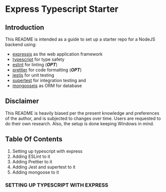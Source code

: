 # Express Typescript Starter

## Introduction

This README is intended as a guide to set up a starter repo for a NodeJS backend using:

* [expressjs](https://expressjs.com/) as the web application framework
* [typescript](https://www.typescriptlang.org/) for type safety
* [eslint](https://eslint.org/) for linting (***OPT***)
* [prettier](https://prettier.io/) for code formatting (***OPT***)
* [jestjs](https://jestjs.io/) for unit testing
* [supertest](https://www.npmjs.com/package/supertest) for integration testing and
* [mongoosejs](https://mongoosejs.com/) as ORM for database

## Disclaimer

This README is heavily biased per the present knowledge and preferences of the author, and is subjected to changes over time. Users are requested to do their own research.
Also, the setup is done keeping Windows in mind.

## Table Of Contents

1. Setting up typescript with express
2. Adding ESLint to it
3. Adding Prettier to it
4. Adding Jest and supertest to it
5. Adding mongoose to it

### SETTING UP TYPESCRIPT WITH EXPRESS
